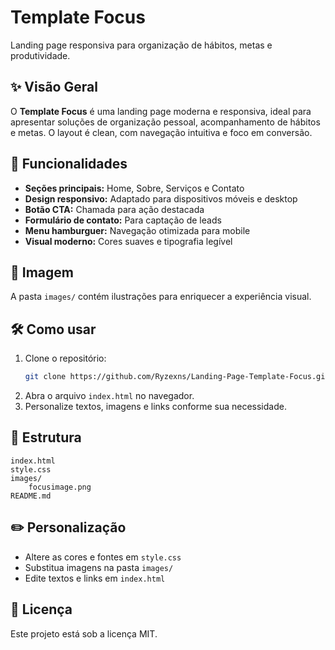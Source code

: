 # Template Focus

Landing page responsiva para organização de hábitos, metas e produtividade.

## ✨ Visão Geral

O **Template Focus** é uma landing page moderna e responsiva, ideal para apresentar soluções de organização pessoal, acompanhamento de hábitos e metas. O layout é clean, com navegação intuitiva e foco em conversão.

## 🚀 Funcionalidades

- **Seções principais:** Home, Sobre, Serviços e Contato
- **Design responsivo:** Adaptado para dispositivos móveis e desktop
- **Botão CTA:** Chamada para ação destacada
- **Formulário de contato:** Para captação de leads
- **Menu hamburguer:** Navegação otimizada para mobile
- **Visual moderno:** Cores suaves e tipografia legível

## 📸 Imagem

A pasta `images/` contém ilustrações para enriquecer a experiência visual.

## 🛠️ Como usar

1. Clone o repositório:
	 ```bash
	 git clone https://github.com/Ryzexns/Landing-Page-Template-Focus.git
	 ```
2. Abra o arquivo `index.html` no navegador.
3. Personalize textos, imagens e links conforme sua necessidade.

## 📁 Estrutura

```
index.html
style.css
images/
	focusimage.png
README.md
```

## ✏️ Personalização

- Altere as cores e fontes em `style.css`
- Substitua imagens na pasta `images/`
- Edite textos e links em `index.html`

## 📄 Licença

Este projeto está sob a licença MIT.
